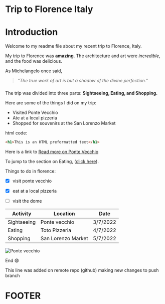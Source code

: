 # **Trip to Florence Italy**
# **Introduction**
Welcome to my readme file about my recent trip to Florence, Italy.

My trip to Florence was **amazing**.
 The architecture and art were *incredible*, and the food was delicious.

 As Michelangelo once said,  
 > *"The true work of art is but a shadow of the divine perfection."*

 ###
 The trip was divided into three parts: **Sightseeing, Eating, and Shopping.**

Here are some of the things I did on my trip:
 * Visited Ponte Vecchio
* Ate at a local pizzeria <a id="#Eating"></a>
* Shopped for souvenirs at the San Lorenzo Market

html code:
``` html
<h1>This is an HTML preformatted text</h1> 
```
Here is a link to  [Read more on Ponte Vecchio](https://en.wikipedia.org/wiki/Ponte_Vecchio)

To jump to the section on Eating,  ([click here](#Eating)).

Things to do in florence:

  - [x] visit ponte vecchio
  - [x] eat at a local pizzeria 
  - [ ] visit the dome  


| Activity | Location | Date |
| --- | --- | --- |
| Sightseeing |	Ponte vecchio | 3/7/2022 |
| Eating |	Toto Pizzeria | 4/7/2022 |
| Shopping |	San Lorenzo Market | 5/7/2022 |
	 	
![Ponte vecchio](https://upload.wikimedia.org/wikipedia/commons/thumb/7/7d/Ponte_Vecchio_from_Ponte_alle_Grazie.jpg/800px-Ponte_Vecchio_from_Ponte_alle_Grazie.jpg) 



End  😄 

This line was added on remote repo (github)
making new changes to push branch 

# FOOTER